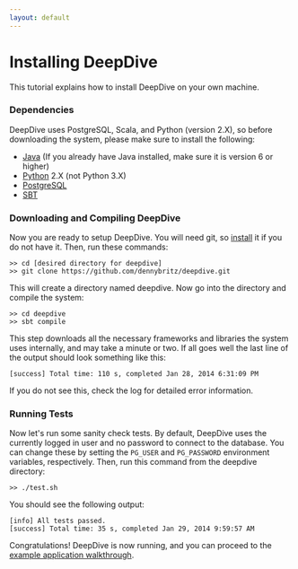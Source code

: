 ```yaml
---
layout: default
---
```


# Installing DeepDive

This tutorial explains how to install DeepDive on your own machine.

### Dependencies

DeepDive uses PostgreSQL, Scala, and Python (version 2.X), so before downloading the system, please make sure to install the following:

- [Java](http://www.oracle.com/technetwork/java/javase/downloads/jre7-downloads-1880261.html) (If you already have Java installed, make sure it is version 6 or higher)
- [Python](http://www.python.org/getit/) 2.X (not Python 3.X)
- [PostgreSQL](http://wiki.postgresql.org/wiki/Detailed_installation_guides)
- [SBT](http://www.scala-sbt.org/release/docs/Getting-Started/Setup.html)

### Downloading and Compiling DeepDive

Now you are ready to setup DeepDive. You will need git, so [install](http://git-scm.com/book/en/Getting-Started-Installing-Git) it if you do not have it. Then, run these commands:
    
    >> cd [desired directory for deepdive]
    >> git clone https://github.com/dennybritz/deepdive.git

This will create a directory named deepdive. Now go into the directory and compile the system:

    >> cd deepdive
    >> sbt compile

This step downloads all the necessary frameworks and libraries the system uses internally, and may take a minute or two. If all goes well the last line of the output should look something like this:

    [success] Total time: 110 s, completed Jan 28, 2014 6:31:09 PM

If you do not see this, check the log for detailed error information.

### Running Tests

Now let's run some sanity check tests. By default, DeepDive uses the currently logged in user and no password to connect to the database. You can change these by setting the `PG_USER` and `PG_PASSWORD` environment variables, respectively. Then, run this command from the deepdive directory:

    >> ./test.sh

You should see the following output:
  
    [info] All tests passed.
    [success] Total time: 35 s, completed Jan 29, 2014 9:59:57 AM

Congratulations! DeepDive is now running, and you can proceed to the [example application walkthrough](/doc/example.html).